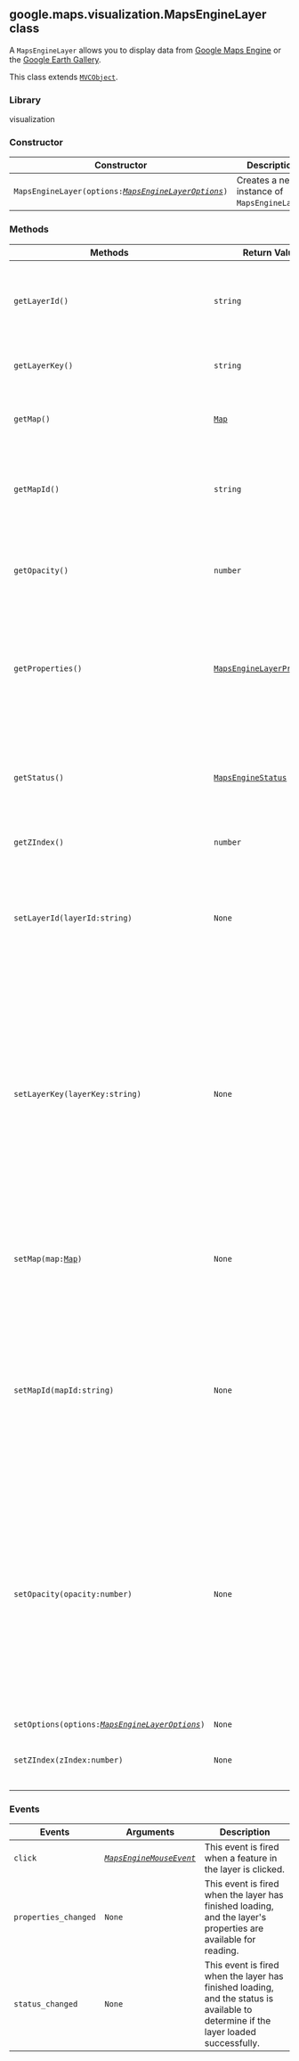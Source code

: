 <h2 id="MapsEngineLayer">
google.maps.visualization.MapsEngineLayer
class
</h2><p>A <code>MapsEngineLayer</code> allows you to display data from <a href="http://www.google.com/enterprise/mapsearth/products/mapsengine.html">Google Maps Engine</a> or the <a href="http://www.google.com/gadgets/directory?synd=earth">Google Earth Gallery</a>.</p><p>This class extends
<code><a href="#MVCObject">MVCObject</a></code>.
</p><h3>Library</h3><p>visualization</p><h3>Constructor</h3><table summary="class MapsEngineLayer - Constructor" width="100%">
<thead>
<tr><th>Constructor</th>
<th>Description</th>
</tr></thead>
<tbody>
<tr>
<td><code>MapsEngineLayer(options:<a href="#MapsEngineLayerOptions"><em>MapsEngineLayerOptions</em></a>)</code></td>
<td>Creates a new instance of <code>MapsEngineLayer</code>.</td>
</tr>
</tbody>
</table><h3>Methods</h3><table summary="class MapsEngineLayer - Methods" width="100%">
<thead>
<tr><th>Methods</th>
<th>Return Value</th>
<th>Description</th>
</tr></thead>
<tbody>
<tr>
<td><code>getLayerId()</code></td>
<td><code>string</code></td>
<td>Returns the ID of the Maps Engine layer being displayed, if set.</td>
</tr>
<tr>
<td><code>getLayerKey()</code></td>
<td><code>string</code></td>
<td>Returns the key of the layer to be displayed.</td>
</tr>
<tr>
<td><code>getMap()</code></td>
<td><code><a href="#Map">Map</a></code></td>
<td>Returns the map on which this layer is displayed.</td>
</tr>
<tr>
<td><code>getMapId()</code></td>
<td><code>string</code></td>
<td>Returns the ID of the Maps Engine map to which the layer belongs.</td>
</tr>
<tr>
<td><code>getOpacity()</code></td>
<td><code>number</code></td>
<td>Returns the opacity of the layer. Applies only to imagery layers.</td>
</tr>
<tr>
<td><code>getProperties()</code></td>
<td><code><a href="#MapsEngineLayerProperties">MapsEngineLayerProperties</a></code></td>
<td>Returns properties of the Maps Engine layer, which are available once the layer has loaded.</td>
</tr>
<tr>
<td><code>getStatus()</code></td>
<td><code><a href="#MapsEngineStatus">MapsEngineStatus</a></code></td>
<td>Returns the status of the layer, which is available once the requested layer has loaded.</td>
</tr>
<tr>
<td><code>getZIndex()</code></td>
<td><code>number</code></td>
<td>Returns the z-index.</td>
</tr>
<tr>
<td><code>setLayerId(layerId:string)</code></td>
<td><code>None</code></td>
<td>Sets the ID of a single Maps Engine layer to display. Changing this value will cause the layer to be redrawn.</td>
</tr>
<tr>
<td><code>setLayerKey(layerKey:string)</code></td>
<td><code>None</code></td>
<td>Sets the key of the layer to be displayed. Maps Engine layer keys are only unique within a single map, and can be changed by map owners. Changing this value will cause the layer to be redrawn.</td>
</tr>
<tr>
<td><code>setMap(map:<a href="#Map">Map</a>)</code></td>
<td><code>None</code></td>
<td>Renders the layer on the specified map. If map is set to null, the layer will be removed.</td>
</tr>
<tr>
<td><code>setMapId(mapId:string)</code></td>
<td><code>None</code></td>
<td>Sets the ID of the Maps Engine map that contains the layer with the given <code>layerKey</code>. Changing this value will cause the layer to be redrawn.</td>
</tr>
<tr>
<td><code>setOpacity(opacity:number)</code></td>
<td><code>None</code></td>
<td>Sets the opacity of the layer, expressed as a number between 0 and 1. Applies only to imagery layers. Note: Be careful of setting this option for other layer types, as it may become effective in the future.</td>
</tr>
<tr>
<td><code>setOptions(options:<a href="#MapsEngineLayerOptions"><em>MapsEngineLayerOptions</em></a>)</code></td>
<td><code>None</code></td>
<td></td>
</tr>
<tr>
<td><code>setZIndex(zIndex:number)</code></td>
<td><code>None</code></td>
<td>Sets the z-index. Only applies to Vector and KML layers.</td>
</tr>
</tbody>
</table><h3>Events</h3><table summary="class MapsEngineLayer - Events" width="100%">
<thead>
<tr><th>Events</th>
<th>Arguments</th>
<th>Description</th>
</tr></thead>
<tbody>
<tr>
<td><code>click</code></td>
<td><code><a href="#MapsEngineMouseEvent"><em>MapsEngineMouseEvent</em></a></code></td>
<td>This event is fired when a feature in the layer is clicked.</td>
</tr>
<tr>
<td><code>properties_changed</code></td>
<td><code>None</code></td>
<td>This event is fired when the layer has finished loading, and the layer's properties are available for reading.</td>
</tr>
<tr>
<td><code>status_changed</code></td>
<td><code>None</code></td>
<td>This event is fired when the layer has finished loading, and the status is available to determine if the layer loaded successfully.</td>
</tr>
</tbody>
</table>
